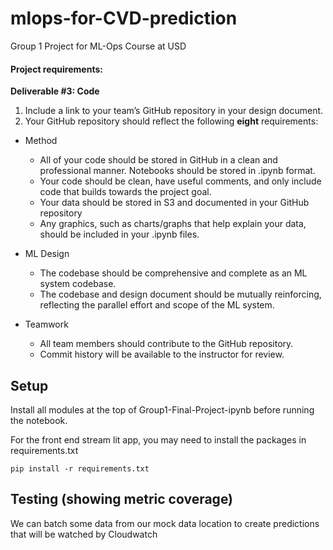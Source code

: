 # mlops-for-CVD-prediction

Group 1 Project for ML-Ops Course at USD

#### Project requirements:

**Deliverable #3: Code**

1. Include a link to your team’s GitHub repository in your design document.
2. Your GitHub repository should reflect the following **eight** requirements:

* Method

  * All of your code should be stored in GitHub in a clean and professional manner. Notebooks should be stored in .ipynb format.
  * Your code should be clean, have useful comments, and only include code that builds towards the project goal.
  * Your data should be stored in S3 and documented in your GitHub repository
  * Any graphics, such as charts/graphs that help explain your data, should be included in your .ipynb files.
* ML Design

  * The codebase should be comprehensive and complete as an ML system codebase.
  * The codebase and design document should be mutually reinforcing, reflecting the parallel effort and scope of the ML system.
* Teamwork

  * All team members should contribute to the GitHub repository.
  * Commit history will be available to the instructor for review.

## Setup

Install all modules at the top of Group1-Final-Project-ipynb before running the notebook.

For the front end stream lit app, you may need to install the packages in requirements.txt

```
pip install -r requirements.txt
```

## Testing (showing metric coverage)

We can batch some data from our mock data location to create predictions that will be watched by Cloudwatch
